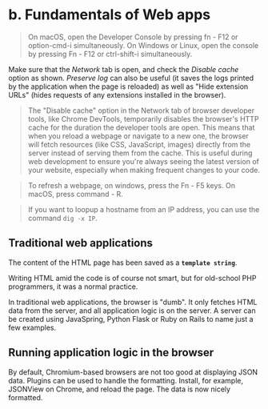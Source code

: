 # b. Fundamentals of Web apps

> On macOS, open the Developer Console by pressing fn - F12 or option-cmd-i simultaneously. On Windows or Linux, open the console by pressing Fn - F12 or ctrl-shift-i simultaneously.

Make sure that the _Network_ tab is open, and check the _Disable cache_ option as shown. _Preserve log_ can also be useful (it saves the logs printed by the application when the page is reloaded) as well as "Hide extension URLs" (hides requests of any extensions installed in the browser).

> The "Disable cache" option in the Network tab of browser developer tools, like Chrome DevTools, temporarily disables the browser's HTTP cache for the duration the developer tools are open. This means that when you reload a webpage or navigate to a new one, the browser will fetch resources (like CSS, JavaScript, images) directly from the server instead of serving them from the cache. This is useful during web development to ensure you're always seeing the latest version of your website, especially when making frequent changes to your code.

> To refresh a webpage, on windows, press the Fn - F5 keys. On macOS, press command - R. 

> If you want to loopup a hostname from an IP address, you can use the command `dig -x IP`.

## Traditional web applications

The content of the HTML page has been saved as a **`template string`**.

Writing HTML amid the code is of course not smart, but for old-school PHP programmers, it was a normal practice.

In traditional web applications, the browser is "dumb". It only fetches HTML data from the server, and all application logic is on the server. A server can be created using JavaSpring, Python Flask or Ruby on Rails to name just a few examples.

## Running application logic in the browser

By default, Chromium-based browsers are not too good at displaying JSON data. Plugins can be used to handle the formatting. Install, for example, JSONView on Chrome, and reload the page. The data is now nicely formatted.